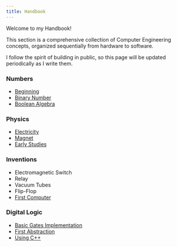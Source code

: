 ```yaml
---
title: Handbook
---
```


Welcome to my Handbook!

This section is a comprehensive collection of Computer Engineering concepts, organized sequentially from hardware to software.

I follow the spirit of building in public, so this page will be updated periodically as I write them.

### Numbers
- [Beginning](/beginning.md)
- [Binary Number](/binary-number.md)
- [Boolean Algebra](/boolean-algebra.md)

### Physics
- [Electricity](/electricity.md)
- [Magnet](/magnet.md)
- [Early Studies](/early-studies.md)

### Inventions
- Electromagnetic Switch
- Relay
- Vacuum Tubes
- Flip-Flop
- [First Computer](/first-computer.md)
  
###  Digital Logic
- [Basic Gates Implementation](/basic-gates-implementation.md)
- [First Abstraction](/first-abstraction.md)
- [Using C++](/using-cpp.md)